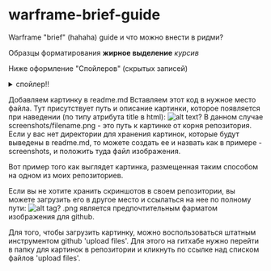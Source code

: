 # warframe-brief-guide
Warframe "brief" (hahaha) guide
и что можно внести в ридми?

Образцы форматирования
**жирное выделение**
_курсив_

Ниже оформление "Спойлеров" (скрытых записей)
<details>
  <summary> спойлер!!</summary>
 - текст спойлера    
</details>

Добавляем картинку в readme.md
Вставляем этот код в нужное место файла. Тут присутствует путь и описание картинки, которое появляется при наведении (по типу атрибута title в html):
![alt text](screenshots/filename.png "Описание будет тут")?
В данном случае screenshots/filename.png - это путь к картинке от корня репозитория. Если у вас нет директории для хранения картинок, которые будут выведены в readme.md, то можете создать ее и назвать как в примере - screenshots, и положить туда файл изображения.

Вот пример того как выглядет картинка, размещенная таким способом на одном из моих репозиториев.

Если вы не хотите хранить скриншотов в своем репозитории, вы можете загрузить его в другое место и ссылаться на нее по полному пути:
![alt tag](http://domain.com/path/to/img.png "Описание будет тут")?
.png является предпочтительным фарматом изображения для github.

Для того, чтобы загрузить картинку, можно воспользоваться штатным инструментом github 'upload files'. Для этого на гитхабе нужно перейти в папку для картинок в репозитории и кликнуть по ссылке над списком файлов 'upload files'.

